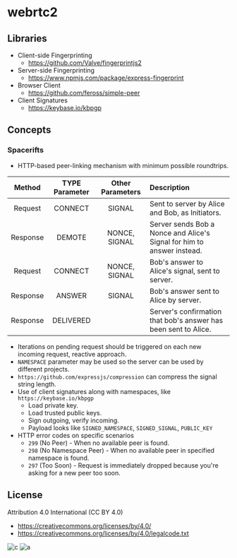 # webrtc2

## Libraries

* Client-side Fingerprinting
  * https://github.com/Valve/fingerprintjs2
* Server-side Fingerprinting
  * https://www.npmjs.com/package/express-fingerprint
* Browser Client
  * https://github.com/feross/simple-peer
* Client Signatures
  * https://keybase.io/kbpgp

## Concepts

### Spacerifts
* HTTP-based peer-linking mechanism with minimum possible roundtrips.

| Method          | TYPE Parameter   | Other Parameters | Description   |
| :-------------: | :-------------:  | :-------------:    | :------------- |
| Request  | CONNECT   | SIGNAL        | Sent to server by Alice and Bob, as Initiators. |
| Response | DEMOTE    | NONCE, SIGNAL | Server sends Bob a Nonce and Alice's Signal for him to answer instead. |
| Request  | CONNECT   | NONCE, SIGNAL | Bob's answer to Alice's signal, sent to server. |
| Response | ANSWER    | SIGNAL | Bob's answer sent to Alice by server. |
| Response | DELIVERED |  | Server's confirmation that bob's answer has been sent to Alice. |

* Iterations on pending request should be triggered on each new incoming request, reactive approach.
* `NAMESPACE` parameter may be used so the server can be used by different projects.
* `https://github.com/expressjs/compression` can compress the signal string length.
* Use of client signatures along with namespaces, like `https://keybase.io/kbpgp`
  * Load private key.
  * Load trusted public keys.
  * Sign outgoing, verify incoming.
  * Payload looks like `SIGNED_NAMESPACE`, `SIGNED_SIGNAL`, `PUBLIC_KEY`
* HTTP error codes on specific scenarios
  * `299` (No Peer) - When no available peer is found.
  * `298` (No Namespace Peer) - When no available peer in specified namespace is found.
  * `297` (Too Soon) - Request is immediately dropped because you're asking for a new peer too soon.

## License

Attribution 4.0 International (CC BY 4.0)

* https://creativecommons.org/licenses/by/4.0/
* https://creativecommons.org/licenses/by/4.0/legalcode.txt

![c](https://creativecommons.org/images/deed/cc_blue_x2.png) ![a](https://creativecommons.org/images/deed/attribution_icon_blue_x2.png)

